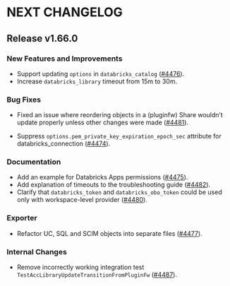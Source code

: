 # NEXT CHANGELOG

## Release v1.66.0

### New Features and Improvements

 * Support updating `options` in `databricks_catalog` ([#4476](https://github.com/databricks/terraform-provider-databricks/pull/4476)).
 * Increase `databricks_library` timeout from 15m to 30m.

### Bug Fixes
 * Fixed an issue where reordering objects in a (pluginfw) Share wouldn’t update properly unless other changes were made ([#4481](https://github.com/databricks/terraform-provider-databricks/pull/4481)).

 * Suppress `options.pem_private_key_expiration_epoch_sec` attribute for databricks_connection ([#4474](https://github.com/databricks/terraform-provider-databricks/pull/4474)).

### Documentation

 * Add an example for Databricks Apps permissions ([#4475](https://github.com/databricks/terraform-provider-databricks/pull/4475)).
 * Add explanation of timeouts to the troubleshooting guide ([#4482](https://github.com/databricks/terraform-provider-databricks/pull/4482)).
 * Clarify that `databricks_token` and `databricks_obo_token` could be used only with workspace-level provider ([#4480](https://github.com/databricks/terraform-provider-databricks/pull/4480)).

### Exporter

 * Refactor UC, SQL and SCIM objects into separate files ([#4477](https://github.com/databricks/terraform-provider-databricks/pull/4477)).

### Internal Changes

 * Remove incorrectly working integration test `TestAccLibraryUpdateTransitionFromPluginFw` ([#4487](https://github.com/databricks/terraform-provider-databricks/pull/4487)).
